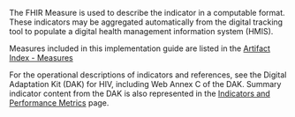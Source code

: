 The FHIR Measure is used to describe the indicator in a computable format. These indicators may be aggregated automatically from the digital tracking tool to populate a digital health management information system (HMIS). 

Measures included in this implementation guide are listed in the [Artifact Index - Measures](artifacts.html)

For the operational descriptions of indicators and references, see the Digital Adaptation Kit (DAK) for HIV, including Web Annex C of the DAK. Summary indicator content from the DAK is also represented in the <a href="indicators.html">Indicators and Performance Metrics</a> page. 




